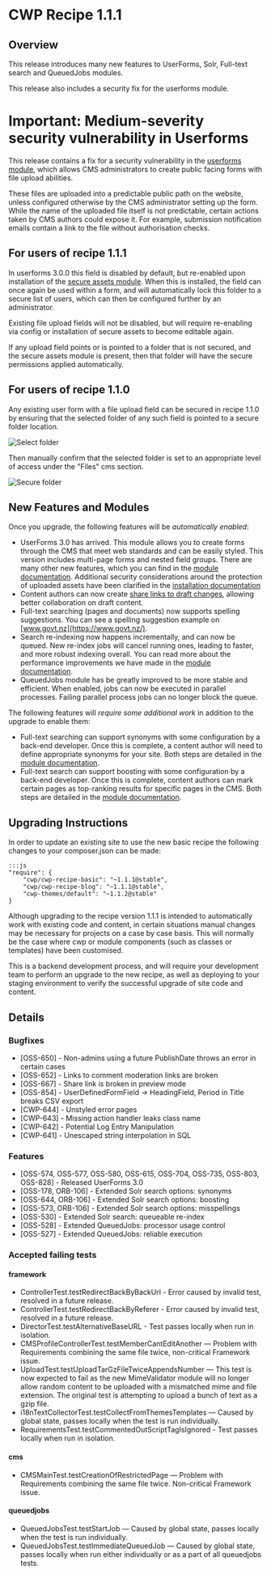# CWP Recipe 1.1.1

## Overview

This release introduces many new features to UserForms, Solr, Full-text search and QueuedJobs modules.

This release also includes a security fix for the userforms module.

# Important: Medium-severity security vulnerability in Userforms

This release contains a fix for a security vulnerability in the
[userforms module](https://github.com/silverstripe/silverstripe-userforms),
which allows CMS administrators to create public facing forms with file upload abilities.

These files are uploaded into a predictable public path on the website, unless configured otherwise by the
CMS administrator setting up the form. While the name of the uploaded file itself is not predictable,
certain actions taken by CMS authors could expose it. For example, submission notification emails
contain a link to the file without authorisation checks.

## For users of recipe 1.1.1

In userforms 3.0.0 this field is disabled by default, but re-enabled upon installation of the
[secure assets module](https://github.com/silverstripe-labs/silverstripe-secureassets).
When this is installed, the field can once again be used within a form, and will automatically
lock this folder to a secure list of users, which can then be configured further by an administrator.

Existing file upload fields will not be disabled, but will require re-enabling via config or
installation of secure assets to become editable again.

If any upload field points or is pointed to a folder that is not secured, and the secure assets
module is present, then that folder will have the secure permissions applied automatically.

## For users of recipe 1.1.0

Any existing user form with a file upload field can be secured in recipe 1.1.0 by ensuring that
the selected folder of any such field is pointed to a secure folder location.

![Select folder](../_images/recipe_1.1.1_select_folder.png)

Then manually confirm that the selected folder is set to an appropriate level of access under the
"Files" cms section.

![Secure folder](../_images/recipe_1.1.1_secure_folder.png)

## New Features and Modules

Once you upgrade, the following features will be *automatically enabled*:

 * UserForms 3.0 has arrived. This module allows you to create forms through the CMS
   that meet web standards and can be easily styled. This version includes multi-page
   forms and nested field groups. There are many other new features, which you can find in the
   [module documentation](https://github.com/silverstripe/silverstripe-userforms/blob/master/docs/en/user-documentation.md).
   Additional security considerations around the protection of uploaded assets have been clarified in the
   [installation documentation](https://github.com/silverstripe/silverstripe-userforms/blob/master/docs/en/installation.md)
 * Content authors can now create
   [share links to draft changes](https://github.com/silverstripe-labs/silverstripe-sharedraftcontent/blob/master/docs/introduction.md), allowing better collaboration on draft content.
 * Full-text searching (pages and documents) now supports spelling suggestions. You
   can see a spelling suggestion example on [www.govt.nz](https://www.govt.nz/).
 * Search re-indexing now happens incrementally, and can now be queued. New re-index
   jobs will cancel running ones, leading to faster, and more robust indexing overall.
   You can read more about the performance improvements we have made in the
   [module documentation](../02_Features/solr_search#performance-implications-and-limitations).
 * QueuedJobs module has be greatly improved to be more stable and efficient. When enabled,
   jobs can now be executed in parallel processes. Failing parallel process jobs can no longer block the queue.

The following features will *require some additional work* in addition to the upgrade to enable them:

 * Full-text searching can support synonyms with some configuration by a back-end developer. Once this is
   complete, a content author will need to define appropriate synonyms for your site. Both steps are detailed in the
   [module documentation](../02_Features/solr_search#search-term-synonyms).
 * Full-text search can support boosting with some configuration by a back-end developer. Once this
   is complete, content authors can mark certain pages as top-ranking results for specific pages in
   the CMS. Both steps are detailed in the [module documentation](../02_Features/solr_search#boosting-results).

## Upgrading Instructions

In order to update an existing site to use the new basic recipe the following changes to your composer.json
can be made:

	:::js
	"require": {
		"cwp/cwp-recipe-basic": "~1.1.1@stable",
		"cwp/cwp-recipe-blog": "~1.1.1@stable",
		"cwp-themes/default": "~1.1.2@stable"
	}

Although upgrading to the recipe version 1.1.1 is intended to automatically work with existing code and content,
in certain situations manual changes may be necessary for projects on a case by case basis. This will normally be
the case where cwp or module components (such as classes or templates) have been customised.

This is a backend development process, and will require your development team to perform an upgrade to the new
recipe, as well as deploying to your staging environment to verify the successful upgrade of site
code and content.

## Details

### Bugfixes

 * [OSS-650] - Non-admins using a future PublishDate throws an error in certain cases
 * [OSS-652] - Links to comment moderation links are broken
 * [OSS-667] - Share link is broken in preview mode
 * [OSS-854] - UserDefinedFormField -> HeadingField, Period in Title breaks CSV export
 * [CWP-644] - Unstyled error pages
 * [CWP-643] - Missing action handler leaks class name
 * [CWP-642] - Potential Log Entry Manipulation
 * [CWP-641] - Unescaped string interpolation in SQL

### Features

 * [OSS-574, OSS-577, OSS-580, OSS-615, OSS-704, OSS-735, OSS-803, OSS-828] - Released UserForms 3.0
 * [OSS-178, ORB-106] - Extended Solr search options: synonyms
 * [OSS-644, ORB-106] - Extended Solr search options: boosting
 * [OSS-573, ORB-106] - Extended Solr search options: misspellings
 * [OSS-530] - Extended Solr search: queueable re-index
 * [OSS-528] - Extended QueuedJobs: processor usage control
 * [OSS-527] - Extended QueuedJobs: reliable execution

### Accepted failing tests

#### framework

 * ControllerTest.testRedirectBackByBackUrl - Error caused by invalid test, resolved in a future release.
 * ControllerTest.testRedirectBackByReferer - Error caused by invalid test, resolved in a future release.
 * DirectorTest.testAlternativeBaseURL - Test passes locally when run in isolation.
 * CMSProfileControllerTest.testMemberCantEditAnother — Problem with
 Requirements combining the same file twice, non-critical Framework issue.
 * UploadTest.testUploadTarGzFileTwiceAppendsNumber — This test is now expected
 to fail as the new MimeValidator module will no longer allow random content to
 be uploaded with a mismatched mime and file extension. The original test is
 attempting to upload a bunch of text as a gzip file.
 * i18nTextCollectorTest.testCollectFromThemesTemplates — Caused by global
 state, passes locally when the test is run individually.
 * RequirementsTest.testCommentedOutScriptTagIsIgnored - Test passes locally
 when run in isolation.

#### cms

 * CMSMainTest.testCreationOfRestrictedPage — Problem with Requirements
 combining the same file twice. Non-critical Framework issue.

#### queuedjobs

 * QueuedJobsTest.testStartJob — Caused by global state, passes locally when
 the test is run individually.
 * QueuedJobsTest.testImmediateQueuedJob — Caused by global state, passes
 locally when run either individually or as a part of all queuedjobs tests.
